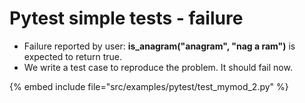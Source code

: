 # Pytest simple tests - failure

* Failure reported by user: **is_anagram("anagram", "nag a ram")** is expected to return true.
* We write a test case to reproduce the problem. It should fail now.

{% embed include file="src/examples/pytest/test_mymod_2.py" %}


